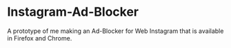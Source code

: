 # Instagram-Ad-Blocker
A prototype of me making an Ad-Blocker for Web Instagram that is available in Firefox and Chrome. 
